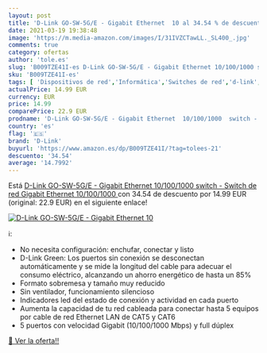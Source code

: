 ```yaml
---
layout: post
title: 'D-Link GO-SW-5G/E - Gigabit Ethernet  10 al 34.54 % de descuento'
date: 2021-03-19 19:38:48
image: 'https://m.media-amazon.com/images/I/31IVZCTawLL._SL400_.jpg'
comments: true
category: ofertas
author: 'tole.es'
slug: 'B009TZE41I-es D-Link GO-SW-5G/E - Gigabit Ethernet 10/100/1000 switch -...'
sku: 'B009TZE41I-es'
tags: [ 'Dispositivos de red','Informática','Switches de red','d-link','gigabit', ]
actualPrice: 14.99 EUR
currency: EUR
price: 14.99
comparePrice: 22.9 EUR
prodname: 'D-Link GO-SW-5G/E - Gigabit Ethernet  10/100/1000  switch - Switch de red  Gigabit Ethernet  10/100/1000 '
country: 'es'
flag: '🇪🇸'
brand: 'D-Link'
buyurl: 'https://www.amazon.es/dp/B009TZE41I/?tag=tolees-21'
descuento: '34.54'
average: '14.7992'
---
```


Está [D-Link GO-SW-5G/E - Gigabit Ethernet  10/100/1000  switch - Switch de red  Gigabit Ethernet  10/100/1000 ](https://www.amazon.es/dp/B009TZE41I/?tag=tolees-21) con 34.54 de descuento por 14.99 EUR (original: 22.9 EUR) en el siguiente enlace!

[![D-Link GO-SW-5G/E - Gigabit Ethernet  10](https://m.media-amazon.com/images/I/31IVZCTawLL._SL400_.jpg)](https://www.amazon.es/dp/B009TZE41I/?tag=tolees-21)

ℹ️:

- No necesita configuración: enchufar, conectar y listo
- D-Link Green: Los puertos sin conexión se desconectan automáticamente y se mide la longitud del cable para adecuar el consumo eléctrico, alcanzando un ahorro energético de hasta un 85%
- Formato sobremesa y tamaño muy reducido
- Sin ventilador, funcionamiento silencioso
- Indicadores led del estado de conexión y actividad en cada puerto
- Aumenta la capacidad de tu red cableada para conectar hasta 5 equipos por cable de red Ethernet LAN de CAT5 y CAT6
- 5 puertos con velocidad Gigabit (10/100/1000 Mbps) y full dúplex

[🛒 Ver la oferta!!](https://www.amazon.es/dp/B009TZE41I/?tag=tolees-21)
